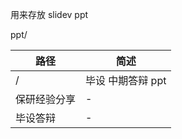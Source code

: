 用来存放 slidev ppt

ppt/ 

| 路径         | 简述              |
| ------------ | ----------------- |
| /            | 毕设 中期答辩 ppt |
| 保研经验分享  | -                 |
| 毕设答辩      | -                |

